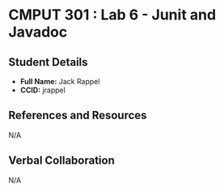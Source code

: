 # CMPUT 301 : Lab 6 - Junit and Javadoc

## Student Details

- **Full Name:** Jack Rappel
- **CCID:** jrappel

## References and Resources

N/A

## Verbal Collaboration

N/A
